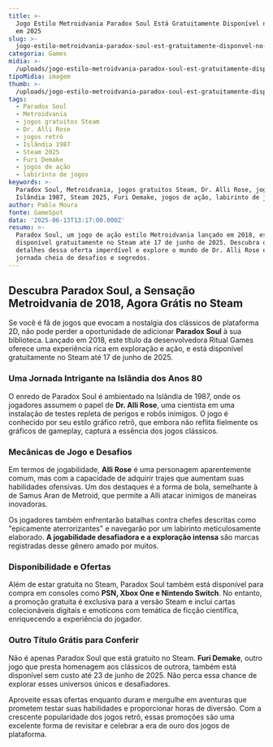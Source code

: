 ```yaml
---
title: >-
  Jogo Estilo Metroidvania Paradox Soul Está Gratuitamente Disponível no Steam
  em 2025
slug: >-
  jogo-estilo-metroidvania-paradox-soul-est-gratuitamente-disponvel-no-steam-em-2025
categoria: Games
midia: >-
  /uploads/jogo-estilo-metroidvania-paradox-soul-est-gratuitamente-disponvel-no-steam-em-2025-thumb.jpg
tipoMidia: imagem
thumb: >-
  /uploads/jogo-estilo-metroidvania-paradox-soul-est-gratuitamente-disponvel-no-steam-em-2025-thumb.jpg
tags:
  - Paradox Soul
  - Metroidvania
  - jogos gratuitos Steam
  - Dr. Alli Rose
  - jogos retrô
  - Islândia 1987
  - Steam 2025
  - Furi Demake
  - jogos de ação
  - labirinto de jogos
keywords: >-
  Paradox Soul, Metroidvania, jogos gratuitos Steam, Dr. Alli Rose, jogos retrô,
  Islândia 1987, Steam 2025, Furi Demake, jogos de ação, labirinto de jogos
author: Pablo Moura
fonte: GameSpot
data: '2025-06-13T13:17:00.000Z'
resumo: >-
  Paradox Soul, um jogo de ação estilo Metroidvania lançado em 2018, está
  disponível gratuitamente no Steam até 17 de junho de 2025. Descubra os
  detalhes dessa oferta imperdível e explore o mundo de Dr. Alli Rose em uma
  jornada cheia de desafios e segredos.
---
```


## Descubra Paradox Soul, a Sensação Metroidvania de 2018, Agora Grátis no Steam

Se você é fã de jogos que evocam a nostalgia dos clássicos de plataforma 2D, não pode perder a oportunidade de adicionar **Paradox Soul** à sua biblioteca. Lançado em 2018, este título da desenvolvedora Ritual Games oferece uma experiência rica em exploração e ação, e está disponível gratuitamente no Steam até 17 de junho de 2025.

### Uma Jornada Intrigante na Islândia dos Anos 80

O enredo de Paradox Soul é ambientado na Islândia de 1987, onde os jogadores assumem o papel de **Dr. Alli Rose**, uma cientista em uma instalação de testes repleta de perigos e robôs inimigos. O jogo é conhecido por seu estilo gráfico retrô, que embora não reflita fielmente os gráficos de gameplay, captura a essência dos jogos clássicos.

### Mecânicas de Jogo e Desafios

Em termos de jogabilidade, **Alli Rose** é uma personagem aparentemente comum, mas com a capacidade de adquirir trajes que aumentam suas habilidades ofensivas. Um dos destaques é a forma de bola, semelhante à de Samus Aran de Metroid, que permite a Alli atacar inimigos de maneiras inovadoras.

Os jogadores também enfrentarão batalhas contra chefes descritas como "epicamente aterrorizantes" e navegarão por um labirinto meticulosamente elaborado. **A jogabilidade desafiadora e a exploração intensa** são marcas registradas desse gênero amado por muitos.

### Disponibilidade e Ofertas

Além de estar gratuita no Steam, Paradox Soul também está disponível para compra em consoles como **PSN, Xbox One e Nintendo Switch**. No entanto, a promoção gratuita é exclusiva para a versão Steam e inclui cartas colecionáveis digitais e emoticons com temática de ficção científica, enriquecendo a experiência do jogador.

### Outro Título Grátis para Conferir

Não é apenas Paradox Soul que está gratuito no Steam. **Furi Demake**, outro jogo que presta homenagem aos clássicos de outrora, também está disponível sem custo até 23 de junho de 2025. Não perca essa chance de explorar esses universos únicos e desafiadores.

Aproveite essas ofertas enquanto duram e mergulhe em aventuras que prometem testar suas habilidades e proporcionar horas de diversão. Com a crescente popularidade dos jogos retrô, essas promoções são uma excelente forma de revisitar e celebrar a era de ouro dos jogos de plataforma.

